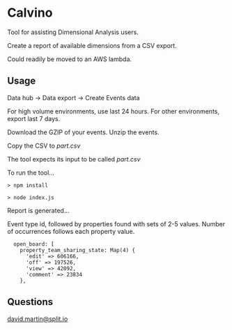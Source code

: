 # Calvino

Tool for assisting Dimensional Analysis users.

Create a report of available dimensions from a CSV export.

Could readily be moved to an AWS lambda.

## Usage

Data hub -> Data export -> Create Events data

For high volume environments, use last 24 hours.
For other environments, export last 7 days.

Download the GZIP of your events.
Unzip the events.

Copy the CSV to *part.csv*

The tool expects its input to be called *part.csv*

To run the tool... 

```
> npm install
```

```
> node index.js
```

Report is generated...

Event type id, followed by properties found with sets of 2-5 values.
Number of occurrences follows each property value.

```
  open_board: [
    property_team_sharing_state: Map(4) {
      'edit' => 606166,
      'off' => 197526,
      'view' => 42092,
      'comment' => 23834
    },   
```

## Questions

david.martin@split.io
